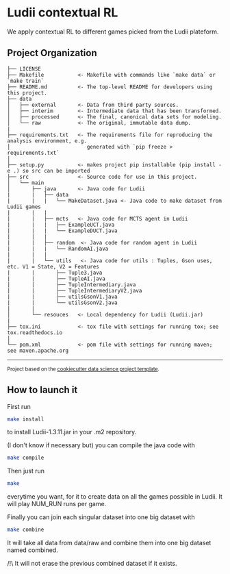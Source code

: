 Ludii contextual RL
==============================

We apply contextual RL to different games picked from the Ludii plateform.

Project Organization
------------

    ├── LICENSE
    ├── Makefile           <- Makefile with commands like `make data` or `make train`
    ├── README.md          <- The top-level README for developers using this project.
    ├── data
    │   ├── external       <- Data from third party sources.
    │   ├── interim        <- Intermediate data that has been transformed.
    │   ├── processed      <- The final, canonical data sets for modeling.
    │   └── raw            <- The original, immutable data dump.
    |
    ├── requirements.txt   <- The requirements file for reproducing the analysis environment, e.g.
    │                         generated with `pip freeze > requirements.txt`
    │
    ├── setup.py           <- makes project pip installable (pip install -e .) so src can be imported
    ├── src                <- Source code for use in this project.
    │   └── main
    │       ├── java       <- Java code for Ludii
    |       |   ├── data
    |       |   |   └── MakeDataset.java <- Java code to make dataset from Ludii games
    |       |   |
    |       |   ├── mcts   <- Java code for MCTS agent in Ludii
    |       |   |   ├── ExampleUCT.java
    |       |   |   └── ExampleDUCT.java
    |       |   |
    |       |   ├── random  <- Java code for random agent in Ludii
    |       |   |   └── RandomAI.java
    |       |   |
    |       |   └── utils   <- Java code for utils : Tuples, Gson uses, etc. V1 = State, V2 = Features
    |       |       ├── Tuple3.java 
    |       |       ├── TupleAI.java 
    |       |       ├── TupleIntermediary.java 
    |       |       ├── TupleIntermediaryV2.java
    |       |       ├── utilsGsonV1.java
    |       |       └── utilsGsonV2.java
    |       |
    │       └── resouces   <- Local dependency for Ludii (Ludii.jar)
    |
    ├── tox.ini            <- tox file with settings for running tox; see tox.readthedocs.io
    │
    └── pom.xml            <- pom file with settings for running maven; see maven.apache.org

--------

<p><small>Project based on the <a target="_blank" href="https://drivendata.github.io/cookiecutter-data-science/">cookiecutter data science project template</a>.</small></p>

## How to launch it
First run 
```bash 
make install
``` 
to install Ludii-1.3.11.jar in your .m2 repository. 

(I don't know if necessary but) you can compile the java code with 
```bash
make compile
```

Then just run 
```bash
make
``` 
everytime you want, for it to create data on all the games possible in Ludii. It will play NUM_RUN runs per game.

Finally you can join each singular dataset into one big dataset with 
```bash
make combine
```
It will take all data from data/raw and combine them into one big dataset named combined.

/!\ It will not erase the previous combined dataset if it exists.